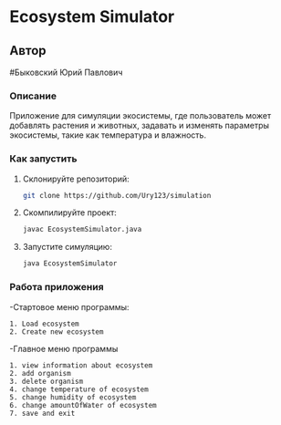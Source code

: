 # Ecosystem Simulator

## Автор

#Быковский Юрий Павлович

### Описание

Приложение для симуляции экосистемы, где пользователь может добавлять растения и животных, задавать и изменять параметры экосистемы, такие как температура и влажность.

### Как запустить

1. Склонируйте репозиторий:

   ```bash
   git clone https://github.com/Ury123/simulation

2. Скомпилируйте проект:
   ```bash
   javac EcosystemSimulator.java
3. Запустите симуляцию:
   ```bash
   java EcosystemSimulator
   
### Работа приложения

-Стартовое меню программы:
   ```
   1. Load ecosystem
   2. Create new ecosystem
   ```
-Главное меню программы
   ```
1. view information about ecosystem
2. add organism
3. delete organism
4. change temperature of ecosystem
5. change humidity of ecosystem
6. change amountOfWater of ecosystem
7. save and exit
   ```

